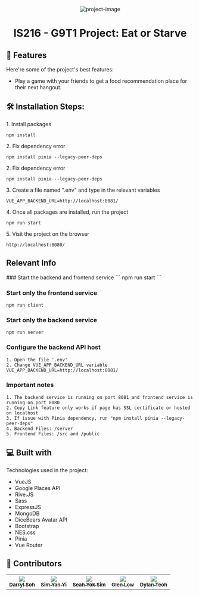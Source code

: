 <p align="center"><img src="https://socialify.git.ci/SMUGitGeeks/eatorstarve/image?description=1&amp;font=Inter&amp;forks=1&amp;issues=1&amp;language=1&amp;name=1&amp;owner=1&amp;pattern=Plus&amp;pulls=1&amp;stargazers=1&amp;theme=Dark" alt="project-image"></p>

<h1 align="center" id="title">IS216 - G9T1 Project: Eat or Starve</h1>
<h2>🧐 Features</h2>

Here're some of the project's best features:

*   Play a game with your friends to get a food recommendation place for their next hangout.

<h2>🛠️ Installation Steps:</h2>

<p>1. Install packages</p>

```
npm install
```

<p>2. Fix dependency error</p>

```
npm install pinia --legacy-peer-deps
```

<p>2. Fix dependency error</p>

```
npm install pinia --legacy-peer-deps
```

<p>3. Create a file named ".env" and type in the relevant variables</p>

```
VUE_APP_BACKEND_URL=http://localhost:8081/
```

<p>4. Once all packages are installed, run the project</p>

```
npm run start
```

<p>5. Visit the project on the browser</p>

```
http://localhost:8080/
```

<h2> Relevant Info </h2>
### Start the backend and frontend service
```
npm run start
```

### Start only the frontend service
```
npm run client
```

### Start only the backend service
```
npm run server
```

### Configure the backend API host
```
1. Open the file '.env'
2. Change VUE_APP_BACKEND_URL variable
VUE_APP_BACKEND_URL=http://localhost:8081/
```

### Important notes
```
1. The backend service is running on port 8081 and frontend service is running on port 8080
2. Copy Link feature only works if page has SSL certificate or hosted on localhost
3. If issue with Pinia dependency, run "npm install pinia --legacy-peer-deps"
4. Backend Files: /server
5. Frontend Files: /src and /public
```
  
  
<h2>💻 Built with</h2>

Technologies used in the project:

*   VueJS
*   Google Places API
*   Rive.JS
*   Sass
*   ExpressJS
*   MongoDB
*   DiceBears Avatar API
*   Bootstrap
*   NES.css
*   Pinia
*   Vue Router

<h2>🥳 Contributors</h2>
<table>
  <tbody>
    <tr>
<td align="center" valign="top">
        <a href="https://darrylssy.com"><img src="https://github.com/DarrylSSY.png"/>
        <br /><sub><b>Darryl Soh</b></sub></a></td>
<td align="center" valign="top">
        <a href="https://github.com/simyanyi"><img src="https://github.com/simyanyi.png"/>
        <br /><sub><b>Sim Yan Yi</b></sub></a></td>
<td align="center" valign="top">
        <a href="https://github.com/Yoksim"><img src="https://github.com/Yoksim.png/"/>
        <br /><sub><b>Seah Yok Sim</b></sub></a></td>
<td align="center" valign="top">
        <a href="https://github.com/glenyoo"><img src="https://github.com/glenyoo.png"/>
        <br /><sub><b>Glen Low</b></sub></a></td>
<td align="center" valign="top">
        <a href="https://github.com/dylantjs"><img src="https://github.com/dylantjs.png"/>
        <br /><sub><b>Dylan Teoh</b></sub></a></td>
    </tr>
  </tbody>
</table>
